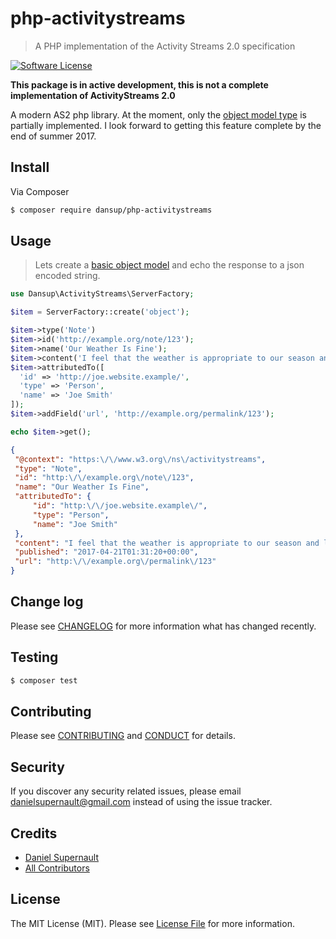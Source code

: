 # php-activitystreams

> A PHP implementation of the Activity Streams 2.0 specification

[![Software License][ico-license]](LICENSE.md)

**This package is in active development, this is not a complete implementation of ActivityStreams 2.0**

A modern AS2 php library. At the moment, only the [object model type](https://www.w3.org/TR/activitystreams-core/#object) is partially implemented. I look forward to getting this feature complete by the end of summer 2017.

## Install

Via Composer

``` bash
$ composer require dansup/php-activitystreams
```

## Usage
> Lets create a [basic object model](https://www.w3.org/TR/activitystreams-core/#object) and echo the response to a json encoded string.

``` php
use Dansup\ActivityStreams\ServerFactory;

$item = ServerFactory::create('object');

$item->type('Note')
$item->id('http://example.org/note/123');
$item->name('Our Weather Is Fine');
$item->content('I feel that the weather is appropriate to our season and location.');
$item->attributedTo([
  'id' => 'http://joe.website.example/',
  'type' => 'Person',
  'name' => 'Joe Smith'
]);
$item->addField('url', 'http://example.org/permalink/123');

echo $item->get();

```

``` json
{
 "@context": "https:\/\/www.w3.org\/ns\/activitystreams",
 "type": "Note",
 "id": "http:\/\/example.org\/note\/123",
 "name": "Our Weather Is Fine",
 "attributedTo": {
     "id": "http:\/\/joe.website.example\/",
     "type": "Person",
     "name": "Joe Smith"
 },
 "content": "I feel that the weather is appropriate to our season and location.",
 "published": "2017-04-21T01:31:20+00:00",
 "url": "http:\/\/example.org\/permalink\/123"
}
```


## Change log

Please see [CHANGELOG](CHANGELOG.md) for more information what has changed recently.

## Testing

``` bash
$ composer test
```

## Contributing

Please see [CONTRIBUTING](CONTRIBUTING.md) and [CONDUCT](CONDUCT.md) for details.

## Security

If you discover any security related issues, please email danielsupernault@gmail.com instead of using the issue tracker.

## Credits

- [Daniel Supernault][link-author]
- [All Contributors][link-contributors]

## License

The MIT License (MIT). Please see [License File](LICENSE.md) for more information.

[ico-version]: https://img.shields.io/packagist/v/dansup/php-activitystreams.svg?style=flat-square
[ico-license]: https://img.shields.io/badge/license-MIT-brightgreen.svg?style=flat-square
[ico-travis]: https://img.shields.io/travis/dansup/php-activitystreams/master.svg?style=flat-square
[ico-scrutinizer]: https://img.shields.io/scrutinizer/coverage/g/dansup/php-activitystreams.svg?style=flat-square
[ico-code-quality]: https://img.shields.io/scrutinizer/g/dansup/php-activitystreams.svg?style=flat-square
[ico-downloads]: https://img.shields.io/packagist/dt/dansup/php-activitystreams.svg?style=flat-square

[link-packagist]: https://packagist.org/packages/dansup/php-activitystreams
[link-travis]: https://travis-ci.org/dansup/php-activitystreams
[link-scrutinizer]: https://scrutinizer-ci.com/g/dansup/php-activitystreams/code-structure
[link-code-quality]: https://scrutinizer-ci.com/g/dansup/php-activitystreams
[link-downloads]: https://packagist.org/packages/dansup/php-activitystreams
[link-author]: https://github.com/dansup
[link-contributors]: ../../contributors
